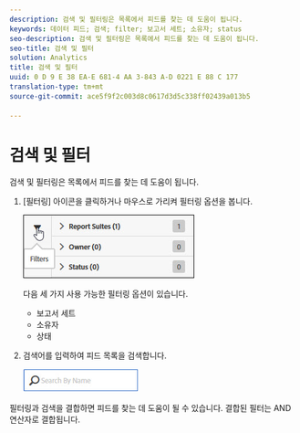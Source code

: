 ```yaml
---
description: 검색 및 필터링은 목록에서 피드를 찾는 데 도움이 됩니다.
keywords: 데이터 피드; 검색; filter; 보고서 세트; 소유자; status
seo-description: 검색 및 필터링은 목록에서 피드를 찾는 데 도움이 됩니다.
seo-title: 검색 및 필터
solution: Analytics
title: 검색 및 필터
uuid: 0 D 9 E 38 EA-E 681-4 AA 3-843 A-D 0221 E 88 C 177
translation-type: tm+mt
source-git-commit: ace5f9f2c003d8c0617d3d5c338ff02439a013b5

---
```



# 검색 및 필터

검색 및 필터링은 목록에서 피드를 찾는 데 도움이 됩니다.

1. [필터링] 아이콘을 클릭하거나 마우스로 가리켜 필터링 옵션을 봅니다. 

   ![필터](assets/filters.jpg)

   다음 세 가지 사용 가능한 필터링 옵션이 있습니다.

   * 보고서 세트
   * 소유자
   * 상태

1. 검색어를 입력하여 피드 목록을 검색합니다.

   ![검색](assets/search.jpg)

필터링과 검색을 결합하면 피드를 찾는 데 도움이 될 수 있습니다. 결합된 필터는 AND 연산자로 결합됩니다.

